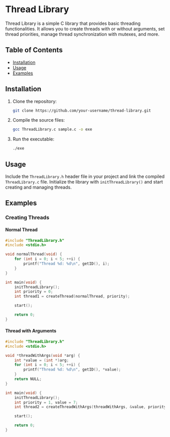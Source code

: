 # Thread Library

Thread Library is a simple C library that provides basic threading functionalities. It allows you to create threads with or without arguments, set thread priorities, manage thread synchronization with mutexes, and more.

## Table of Contents

- [Installation](#installation)
- [Usage](#usage)
- [Examples](#examples)

## Installation

1. Clone the repository:

    ```bash
    git clone https://github.com/your-username/thread-library.git
    ```

2. Compile the source files:

    ```bash
    gcc ThreadLibrary.c sample.c -o exe
    ```

3. Run the executable:

    ```bash
    ./exe
    ```

## Usage

Include the `ThreadLibrary.h` header file in your project and link the compiled `ThreadLibrary.c` file. Initialize the library with `initThreadLibrary()` and start creating and managing threads.

## Examples

### Creating Threads

#### Normal Thread

```c
#include "ThreadLibrary.h"
#include <stdio.h>

void normalThread(void) {
    for (int i = 0; i < 5; ++i) {
        printf("Thread %d: %d\n", getID(), i);
    }
}

int main(void) {
    initThreadLibrary();
    int priority = 0;
    int thread1 = createThread(normalThread, priority);

    start();

    return 0;
}
```

#### Thread with Arguments

```c
#include "ThreadLibrary.h"
#include <stdio.h>

void *threadWithArgs(void *arg) {
    int *value = (int *)arg;
    for (int i = 0; i < 5; ++i) {
        printf("Thread %d: %d\n", getID(), *value);
    }
    return NULL;
}

int main(void) {
    initThreadLibrary();
    int priority = 1, value = 7;
    int thread2 = createThreadWithArgs(threadWithArgs, &value, priority);

    start();

    return 0;
}
```
